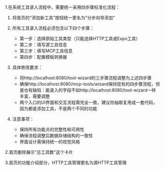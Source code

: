 1.在系统工具录入流程中，需要统一采用四步骤标准化流程：

1. 将首页的"添加新工具"按钮统一更名为"分步向导添加"
2. 所有工具录入流程必须包含以下四个步骤：
    - 第一步：选择原始工具类型（只能选择HTTP工具或Expo工具）
    - 第二步：填写源工具信息
    - 第三步：填写MCP工具信息
    - 第四步：配置模板转换器

3. 具体修改要求：
    - 将http://localhost:8080/tool-wizard的三步骤流程调整为上述四步骤
    - 确保http://localhost:8080/mcp-tools/wizard保持现有的四步骤流程，但是也有缺陷：能录入的字段不如http://localhost:8080/tool-wizard一样丰富，需要调整
    - 两个入口的UI界面和交互流程需完全一致，建议你抽取复用成一套代码，因为都是添加工具，不是两个不同的功能

4. 注意事项：
    - 保持所有功能点的完整性和可用性
    - 确保流程调整后数据存储结构的一致性
    - 界面设计需保持统一的视觉风格

2.首页删除展示”总工具数“这个卡片

3.首页的功能介绍部分，HTTP工具管理更名为源HTTP工具管理

